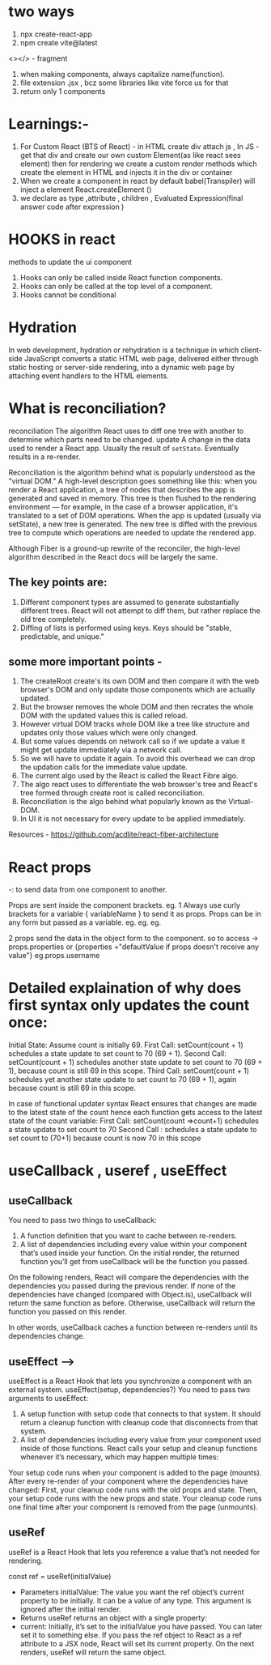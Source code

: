 
# two ways 
1. npx create-react-app
2. npm create vite@latest

<></> - fragment

1. when making components, always capitalize name(function).
2. file extension .jsx , bcz some libraries like vite force us for that
3. return only 1 components


# Learnings:-
1) For Custom React (BTS of React) - in HTML  create div attach js , In JS - get that div and create our own custom Element(as like react sees element)  then for rendering we create a custom render methods which create the element in HTML and injects it in the div or container
2) When we create a component in react by default babel(Transpiler) will inject a element React.createElement ()
3) we declare as type ,attribute , children , Evaluated Expression(final answer code after expression ) 

# HOOKS in react 
methods to update the ui component 
1) Hooks can only be called inside React function components.
2) Hooks can only be called at the top level of a component.
3) Hooks cannot be conditional

# Hydration
In web development, hydration or rehydration is a technique in which client-side JavaScript converts a static HTML web page,
delivered either through static hosting or server-side rendering, into a dynamic web page by attaching event handlers to the HTML 
elements.

# What is reconciliation?
reconciliation
The algorithm React uses to diff one tree with another to determine which parts need to be changed.
update
A change in the data used to render a React app. Usually the result of `setState`. Eventually results in a re-render.

Reconciliation is the algorithm behind what is popularly understood as the "virtual DOM." A high-level description goes something like 
this: when you render a React application, a tree of nodes that describes the app is generated and saved in memory. This tree is then 
flushed to the rendering environment — for example, in the case of a browser application, it's translated to a set of DOM operations. 
When the app is updated (usually via setState), a new tree is generated. The new tree is diffed with the previous tree to compute which 
operations are needed to update the rendered app.

Although Fiber is a ground-up rewrite of the reconciler, the high-level algorithm described in the React docs will be largely the same. 

## The key points are:
1) Different component types are assumed to generate substantially different trees. React will not attempt to diff them, but rather 
replace the old tree completely.
2) Diffing of lists is performed using keys. Keys should be "stable, predictable, and unique."

## some more important points -
1. The createRoot create's its own DOM and then compare it with the web browser's DOM and only update those components which are 
actually updated.
2. But the browser removes the whole DOM and then recrates the whole DOM with the updated values this is called reload.
3. However virtual DOM tracks whole DOM like a tree like structure and updates only those values which were only changed.
4. But some values depends on network call so if we update a value it might get update immediately via a network call.
5. So we will have to update it again. To avoid this overhead we can drop the updation calls for the immediate value update.
6. The current algo used by the React is called the React Fibre algo.
7. The algo react uses to differentiate the web browser's tree and React's tree formed through create root is called reconciliation.
8. Reconciliation is the algo behind what popularly known as the Virtual-DOM.
9. In UI it is not necessary for every update to be applied immediately. 

Resources - https://github.com/acdlite/react-fiber-architecture

# React props 
-: to send data from one component to another.

Props are sent inside the component brackets.
eg. <Card channel = "chaiaurcode"/> 
1 Always use curly brackets for a variable { variableName } to send it as props.
Props can be in any form but passed as a variable.
eg. <Card username = "chaiaurcode"/> 
eg. <Card object = "myobject"/> 
eg. <Card array = "myarray"/> 

2 props send the data in the object form to the component.
so to access ->      props.properties or {properties ="defaultValue if props doesn't receive any value"}
eg.props.username

# Detailed explaination of why does first syntax only updates the count once:
Initial State: Assume count is initially 69.
First Call: setCount(count + 1) schedules a state update to set count to 70 (69 + 1).
Second Call: setCount(count + 1) schedules another state update to set count to 70 (69 + 1), because count is still 69 in this scope.
Third Call: setCount(count + 1) schedules yet another state update to set count to 70 (69 + 1), again because count is still 69 in this scope.

In case of functional updater syntax React ensures that changes are made to the latest state of the count hence each function gets access to the latest state of the count variable:
First Call: setCount(count =>count+1) schedules a state update to set count to 70
Second Call : schedules a state update to set count to (70+1) because count is now 70 in this scope 

# useCallback , useref , useEffect
## useCallback
You need to pass two things to useCallback:
1) A function definition that you want to cache between re-renders.
2) A list of dependencies including every value within your component that’s used inside your function.
On the initial render, the returned function you’ll get from useCallback will be the function you passed.

On the following renders, React will compare the dependencies with the dependencies you passed during the previous render. If none of the dependencies have changed (compared with Object.is), useCallback will return the same function as before. Otherwise, useCallback will return the function you passed on this render.

In other words, useCallback caches a function between re-renders until its dependencies change.

## useEffect -->
useEffect is a React Hook that lets you synchronize a component with an external system.
useEffect(setup, dependencies?)
You need to pass two arguments to useEffect:
 1) A setup function with setup code that connects to that system.
It should return a cleanup function with cleanup code that disconnects from that system.
 2) A list of dependencies including every value from your component used inside of those functions.
React calls your setup and cleanup functions whenever it’s necessary, which may happen multiple times:

Your setup code runs when your component is added to the page (mounts).
After every re-render of your component where the dependencies have changed:
First, your cleanup code runs with the old props and state.
Then, your setup code runs with the new props and state.
Your cleanup code runs one final time after your component is removed from the page (unmounts).

## useRef
useRef is a React Hook that lets you reference a value that’s not needed for rendering.

const ref = useRef(initialValue)
* Parameters 
initialValue: The value you want the ref object’s current property to be initially. It can be a value of any type. This argument is ignored after the initial render.
* Returns 
useRef returns an object with a single property:
* current: Initially, it’s set to the initialValue you have passed. You can later set it to something else. If you pass the ref object to React as a ref attribute to a JSX node, React will set its current property.
On the next renders, useRef will return the same object.
